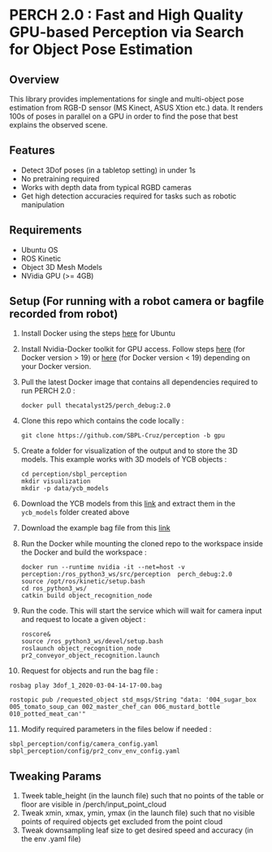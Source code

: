 # PERCH 2.0 : Fast and High Quality GPU-based Perception via Search for Object Pose Estimation

Overview
--------
This library provides implementations for single and multi-object pose estimation from RGB-D sensor (MS Kinect, ASUS Xtion etc.) data. It renders 100s of poses in parallel on a GPU in order to find the pose that best explains the observed scene.

Features
------------
* Detect 3Dof poses (in a tabletop setting) in under 1s
* No pretraining required
* Works with depth data from typical RGBD cameras
* Get high detection accuracies required for tasks such as robotic manipulation 

Requirements
------------
- Ubuntu OS 
- ROS Kinetic
- Object 3D Mesh Models
- NVidia GPU (>= 4GB)

Setup (For running with a robot camera or bagfile recorded from robot)
-----
1. Install Docker using the steps [here](https://github.com/fmidev/smartmet-server/wiki/Setting-up-Docker-and-Docker-Compose-(Ubuntu-16.04-and-18.04.1)) for Ubuntu

2. Install Nvidia-Docker toolkit for GPU access. Follow steps [here](https://github.com/NVIDIA/nvidia-docker/) (for Docker version > 19) or [here](https://github.com/NVIDIA/nvidia-docker/wiki/Installation-(version-2.0)) (for Docker version < 19) depending on your Docker version.
   
3. Pull the latest Docker image that contains all dependencies required to run PERCH 2.0 :
    ```
    docker pull thecatalyst25/perch_debug:2.0
    ```
4.  Clone this repo which contains the code locally : 
    ```
    git clone https://github.com/SBPL-Cruz/perception -b gpu
    ```
5. Create a folder for visualization of the output and to store the 3D models. This example works with 3D models of YCB objects :
   ```
   cd perception/sbpl_perception
   mkdir visualization
   mkdir -p data/ycb_models
   ```
6. Download the YCB models from this [link](https://drive.google.com/file/d/1gmcDD-5bkJfcMKLZb3zGgH_HUFbulQWu/view?usp=sharing) and extract them in the ```ycb_models``` folder created above
7. Download the example bag file from this [link](https://drive.google.com/file/d/1EVYREHvi0hW8DoMpVaNeMC9ruxYtm0aV/view?usp=sharing) 

8. Run the Docker while mounting the cloned repo to the workspace inside the Docker and build the workspace :
   ```
   docker run --runtime nvidia -it --net=host -v perception:/ros_python3_ws/src/perception  perch_debug:2.0
   source /opt/ros/kinetic/setup.bash
   cd ros_python3_ws/
   catkin build object_recognition_node
   ```
9. Run the code. This will start the service which will wait for camera input and request to locate a given object :
   ```
   roscore&
   source /ros_python3_ws/devel/setup.bash 
   roslaunch object_recognition_node pr2_conveyor_object_recognition.launch
   ```
10. Request for objects and run the bag file :
   ```
   rosbag play 3dof_1_2020-03-04-14-17-00.bag

   rostopic pub /requested_object std_msgs/String "data: '004_sugar_box 005_tomato_soup_can 002_master_chef_can 006_mustard_bottle 010_potted_meat_can'"
   ```
11. Modify required parameters in the files below if needed :
   ```
   sbpl_perception/config/camera_config.yaml
   sbpl_perception/config/pr2_conv_env_config.yaml
   ```

Tweaking Params
------------
1. Tweek table_height (in the launch file) such that no points of the table or floor are visible in /perch/input_point_cloud
2. Tweak xmin, xmax, ymin, ymax (in the launch file) such that no visible points of required objects get excluded from the point cloud
3. Tweak downsampling leaf size to get desired speed and accuracy (in the env .yaml file)



